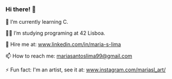 ### Hi there! 👋

🌱 I’m currently learning C.

👩‍🎓 I’m studying programing at 42 Lisboa.

🤝 Hire me at: www.linkedin.com/in/maria-s-lima

📫 How to reach me: mariasantoslima99@gmail.com

⚡ Fun fact: I'm an artist, see it at: www.instagram.com/mariasl_art/
